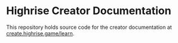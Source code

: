 # Highrise Creator Documentation

This repository holds source code for the creator documentation at [create.highrise.game/learn](https://create.highrise.game/learn).
